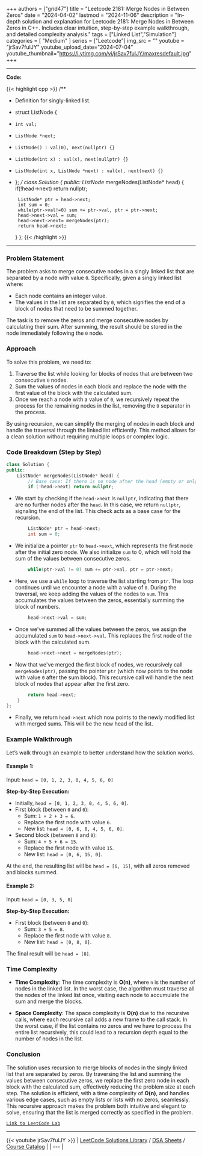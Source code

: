 
+++
authors = ["grid47"]
title = "Leetcode 2181: Merge Nodes in Between Zeros"
date = "2024-04-02"
lastmod = "2024-11-06"
description = "In-depth solution and explanation for Leetcode 2181: Merge Nodes in Between Zeros in C++. Includes clear intuition, step-by-step example walkthrough, and detailed complexity analysis."
tags = ["Linked List","Simulation"]
categories = [
    "Medium"
]
series = ["Leetcode"]
img_src = ""
youtube = "jrSav7fulJY"
youtube_upload_date="2024-07-04"
youtube_thumbnail="https://i.ytimg.com/vi/jrSav7fulJY/maxresdefault.jpg"
+++



---
**Code:**

{{< highlight cpp >}}
/**
 * Definition for singly-linked list.
 * struct ListNode {
 *     int val;
 *     ListNode *next;
 *     ListNode() : val(0), next(nullptr) {}
 *     ListNode(int x) : val(x), next(nullptr) {}
 *     ListNode(int x, ListNode *next) : val(x), next(next) {}
 * };
 */
class Solution {
public:
    ListNode* mergeNodes(ListNode* head) {
        if(!head->next) return nullptr;

        ListNode* ptr = head->next;
        int sum = 0;
        while(ptr->val!=0) sum += ptr->val, ptr = ptr->next;
        head->next->val = sum;
        head->next->next= mergeNodes(ptr);
        return head->next;
    }
};
{{< /highlight >}}
---

### Problem Statement

The problem asks to merge consecutive nodes in a singly linked list that are separated by a node with value `0`. Specifically, given a singly linked list where:
- Each node contains an integer value.
- The values in the list are separated by `0`, which signifies the end of a block of nodes that need to be summed together.

The task is to remove the zeros and merge consecutive nodes by calculating their sum. After summing, the result should be stored in the node immediately following the `0` node.

### Approach

To solve this problem, we need to:
1. Traverse the list while looking for blocks of nodes that are between two consecutive `0` nodes.
2. Sum the values of nodes in each block and replace the node with the first value of the block with the calculated sum.
3. Once we reach a node with a value of `0`, we recursively repeat the process for the remaining nodes in the list, removing the `0` separator in the process.

By using recursion, we can simplify the merging of nodes in each block and handle the traversal through the linked list efficiently. This method allows for a clean solution without requiring multiple loops or complex logic.

### Code Breakdown (Step by Step)

```cpp
class Solution {
public:
    ListNode* mergeNodes(ListNode* head) {
        // Base case: If there is no node after the head (empty or only one element in the list)
        if (!head->next) return nullptr;
```
- We start by checking if the `head->next` is `nullptr`, indicating that there are no further nodes after the `head`. In this case, we return `nullptr`, signaling the end of the list. This check acts as a base case for the recursion.

```cpp
        ListNode* ptr = head->next;
        int sum = 0;
```
- We initialize a pointer `ptr` to `head->next`, which represents the first node after the initial zero node. We also initialize `sum` to 0, which will hold the sum of the values between consecutive zeros.

```cpp
        while(ptr->val != 0) sum += ptr->val, ptr = ptr->next;
```
- Here, we use a `while` loop to traverse the list starting from `ptr`. The loop continues until we encounter a node with a value of `0`. During the traversal, we keep adding the values of the nodes to `sum`. This accumulates the values between the zeros, essentially summing the block of numbers.

```cpp
        head->next->val = sum;
```
- Once we've summed all the values between the zeros, we assign the accumulated `sum` to `head->next->val`. This replaces the first node of the block with the calculated sum.

```cpp
        head->next->next = mergeNodes(ptr);
```
- Now that we've merged the first block of nodes, we recursively call `mergeNodes(ptr)`, passing the pointer `ptr` (which now points to the node with value `0` after the sum block). This recursive call will handle the next block of nodes that appear after the first zero.

```cpp
        return head->next;
    }
};
```
- Finally, we return `head->next` which now points to the newly modified list with merged sums. This will be the new head of the list.

### Example Walkthrough

Let’s walk through an example to better understand how the solution works.

#### Example 1: 
Input: `head = [0, 1, 2, 3, 0, 4, 5, 6, 0]`

**Step-by-Step Execution:**
- Initially, `head = [0, 1, 2, 3, 0, 4, 5, 6, 0]`.
- First block (between `0` and `0`):
  - Sum: `1 + 2 + 3 = 6`.
  - Replace the first node with value `6`.
  - New list: `head = [0, 6, 0, 4, 5, 6, 0]`.
- Second block (between `0` and `0`):
  - Sum: `4 + 5 + 6 = 15`.
  - Replace the first node with value `15`.
  - New list: `head = [0, 6, 15, 0]`.

At the end, the resulting list will be `head = [6, 15]`, with all zeros removed and blocks summed.

#### Example 2:
Input: `head = [0, 3, 5, 0]`

**Step-by-Step Execution:**
- First block (between `0` and `0`):
  - Sum: `3 + 5 = 8`.
  - Replace the first node with value `8`.
  - New list: `head = [0, 8, 0]`.

The final result will be `head = [8]`.

### Time Complexity

- **Time Complexity**: The time complexity is **O(n)**, where `n` is the number of nodes in the linked list. In the worst case, the algorithm must traverse all the nodes of the linked list once, visiting each node to accumulate the sum and merge the blocks.

- **Space Complexity**: The space complexity is **O(n)** due to the recursive calls, where each recursive call adds a new frame to the call stack. In the worst case, if the list contains no zeros and we have to process the entire list recursively, this could lead to a recursion depth equal to the number of nodes in the list.

### Conclusion

The solution uses recursion to merge blocks of nodes in the singly linked list that are separated by zeros. By traversing the list and summing the values between consecutive zeros, we replace the first zero node in each block with the calculated sum, effectively reducing the problem size at each step. The solution is efficient, with a time complexity of **O(n)**, and handles various edge cases, such as empty lists or lists with no zeros, seamlessly. This recursive approach makes the problem both intuitive and elegant to solve, ensuring that the list is merged correctly as specified in the problem.

[`Link to LeetCode Lab`](https://leetcode.com/problems/merge-nodes-in-between-zeros/description/)

---
{{< youtube jrSav7fulJY >}}
| [LeetCode Solutions Library](https://grid47.xyz/leetcode/) / [DSA Sheets](https://grid47.xyz/sheets/) / [Course Catalog](https://grid47.xyz/courses/) |
| --- |
